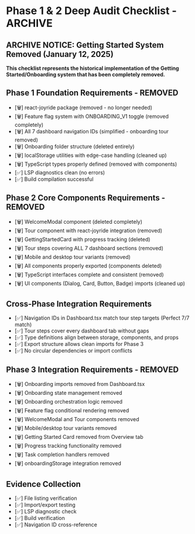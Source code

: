 # Phase 1 & 2 Deep Audit Checklist - ARCHIVE

## ARCHIVE NOTICE: Getting Started System Removed (January 12, 2025)
**This checklist represents the historical implementation of the Getting Started/Onboarding system that has been completely removed.**

## Phase 1 Foundation Requirements - REMOVED
- [🗑️] react-joyride package (removed - no longer needed)
- [🗑️] Feature flag system with ONBOARDING_V1 toggle (removed completely)
- [🗑️] All 7 dashboard navigation IDs (simplified - onboarding tour removed)
- [🗑️] Onboarding folder structure (deleted entirely)
- [🗑️] localStorage utilities with edge-case handling (cleaned up)
- [🗑️] TypeScript types properly defined (removed with components)
- [✅] LSP diagnostics clean (no errors)
- [✅] Build compilation successful

## Phase 2 Core Components Requirements - REMOVED
- [🗑️] WelcomeModal component (deleted completely)
- [🗑️] Tour component with react-joyride integration (removed)
- [🗑️] GettingStartedCard with progress tracking (deleted)
- [🗑️] Tour steps covering ALL 7 dashboard sections (removed)
- [🗑️] Mobile and desktop tour variants (removed)
- [🗑️] All components properly exported (components deleted)
- [🗑️] TypeScript interfaces complete and consistent (removed)
- [🗑️] UI components (Dialog, Card, Button, Badge) imports (cleaned up)

## Cross-Phase Integration Requirements
- [✅] Navigation IDs in Dashboard.tsx match tour step targets (Perfect 7/7 match)
- [✅] Tour steps cover every dashboard tab without gaps
- [✅] Type definitions align between storage, components, and props
- [✅] Export structure allows clean imports for Phase 3
- [✅] No circular dependencies or import conflicts

## Phase 3 Integration Requirements - REMOVED
- [🗑️] Onboarding imports removed from Dashboard.tsx
- [🗑️] Onboarding state management removed
- [🗑️] Onboarding orchestration logic removed
- [🗑️] Feature flag conditional rendering removed
- [🗑️] WelcomeModal and Tour components removed
- [🗑️] Mobile/desktop tour variants removed
- [🗑️] Getting Started Card removed from Overview tab
- [🗑️] Progress tracking functionality removed
- [🗑️] Task completion handlers removed
- [🗑️] onboardingStorage integration removed

## Evidence Collection
- [✅] File listing verification
- [✅] Import/export testing  
- [✅] LSP diagnostic check
- [✅] Build verification
- [✅] Navigation ID cross-reference